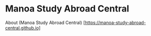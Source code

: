 # Manoa Study Abroad Central 

About (Manoa Study Abroad Central) [https://manoa-study-abroad-central.github.io]

